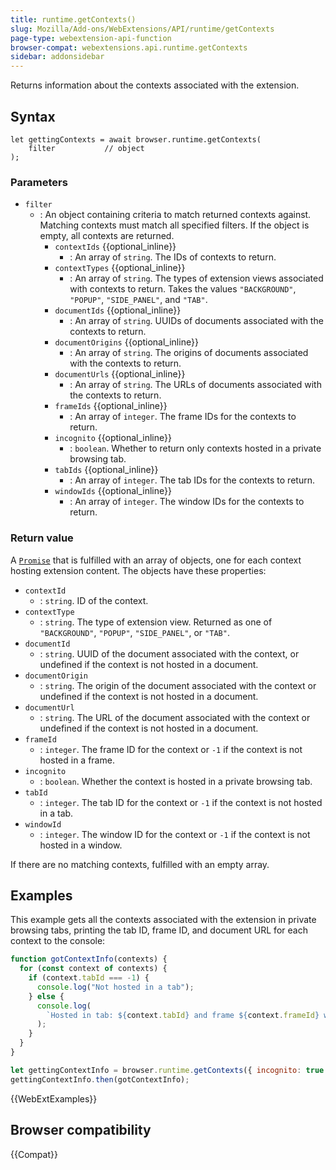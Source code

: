 ```yaml
---
title: runtime.getContexts()
slug: Mozilla/Add-ons/WebExtensions/API/runtime/getContexts
page-type: webextension-api-function
browser-compat: webextensions.api.runtime.getContexts
sidebar: addonsidebar
---
```


Returns information about the contexts associated with the extension.

## Syntax

```js-nolint
let gettingContexts = await browser.runtime.getContexts(
    filter           // object
);
```

### Parameters

- `filter`
  - : An object containing criteria to match returned contexts against. Matching contexts must match all specified filters. If the object is empty, all contexts are returned.
    - `contextIds` {{optional_inline}}
      - : An array of `string`. The IDs of contexts to return.
    - `contextTypes` {{optional_inline}}
      - : An array of `string`. The types of extension views associated with contexts to return. Takes the values `"BACKGROUND"`, `"POPUP"`, `"SIDE_PANEL"`, and `"TAB"`.
    - `documentIds` {{optional_inline}}
      - : An array of `string`. UUIDs of documents associated with the contexts to return.
    - `documentOrigins` {{optional_inline}}
      - : An array of `string`. The origins of documents associated with the contexts to return.
    - `documentUrls` {{optional_inline}}
      - : An array of `string`. The URLs of documents associated with the contexts to return.
    - `frameIds` {{optional_inline}}
      - : An array of `integer`. The frame IDs for the contexts to return.
    - `incognito` {{optional_inline}}
      - : `boolean`. Whether to return only contexts hosted in a private browsing tab.
    - `tabIds` {{optional_inline}}
      - : An array of `integer`. The tab IDs for the contexts to return.
    - `windowIds` {{optional_inline}}
      - : An array of `integer`. The window IDs for the contexts to return.

### Return value

A [`Promise`](/en-US/docs/Web/JavaScript/Reference/Global_Objects/Promise) that is fulfilled with an array of objects, one for each context hosting extension content. The objects have these properties:

- `contextId`
  - : `string`. ID of the context.
- `contextType`
  - : `string`. The type of extension view. Returned as one of `"BACKGROUND"`, `"POPUP"`, `"SIDE_PANEL"`, or `"TAB"`.
- `documentId`
  - : `string`. UUID of the document associated with the context, or undefined if the context is not hosted in a document.
- `documentOrigin`
  - : `string`. The origin of the document associated with the context or undefined if the context is not hosted in a document.
- `documentUrl`
  - : `string`. The URL of the document associated with the context or undefined if the context is not hosted in a document.
- `frameId`
  - : `integer`. The frame ID for the context or `-1` if the context is not hosted in a frame.
- `incognito`
  - : `boolean`. Whether the context is hosted in a private browsing tab.
- `tabId`
  - : `integer`. The tab ID for the context or `-1` if the context is not hosted in a tab.
- `windowId`
  - : `integer`. The window ID for the context or `-1` if the context is not hosted in a window.

If there are no matching contexts, fulfilled with an empty array.

## Examples

This example gets all the contexts associated with the extension in private browsing tabs, printing the tab ID, frame ID, and document URL for each context to the console:

```js
function gotContextInfo(contexts) {
  for (const context of contexts) {
    if (context.tabId === -1) {
      console.log("Not hosted in a tab");
    } else {
      console.log(
        `Hosted in tab: ${context.tabId} and frame ${context.frameId} with URL ${context.documentUrl}`,
      );
    }
  }
}

let gettingContextInfo = browser.runtime.getContexts({ incognito: true });
gettingContextInfo.then(gotContextInfo);
```

{{WebExtExamples}}

## Browser compatibility

{{Compat}}
